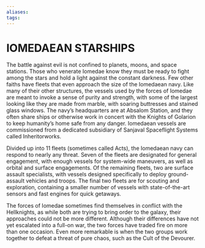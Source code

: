 ```yaml
---
aliases: 
tags: 
---
```

# IOMEDAEAN STARSHIPS
The battle against evil is not confined to planets, moons, and space stations. Those who venerate Iomedae know they must be ready to fight among the stars and hold a light against the constant darkness. Few other faiths have fleets that even approach the size of the Iomedaean navy. Like many of their other structures, the vessels used by the forces of Iomedae are meant to invoke a sense of purity and strength, with some of the largest looking like they are made from marble, with soaring buttresses and stained glass windows. The navy’s headquarters are at Absalom Station, and they often share ships or otherwise work in concert with the Knights of Golarion to keep humanity’s home safe from any danger. Iomedaean vessels are commissioned from a dedicated subsidiary of Sanjaval Spaceflight Systems called Inheritorworks.  
  
Divided up into 11 fleets (sometimes called Acts), the Iomedaean navy can respond to nearly any threat. Seven of the fleets are designated for general engagement, with enough vessels for system-wide maneuvers, as well as orbital and surface engagements. Of the remaining fleets, two are surface assault specialists, with vessels designed specifically to deploy ground-assault vehicles and troops. The final two fleets are for scouting and exploration, containing a smaller number of vessels with state-of-the-art sensors and fast engines for quick getaways.  
  
The forces of Iomedae sometimes find themselves in conflict with the Hellknights, as while both are trying to bring order to the galaxy, their approaches could not be more different. Although their differences have not yet escalated into a full-on war, the two forces have traded fire on more than one occasion. Even more remarkable is when the two groups work together to defeat a threat of pure chaos, such as the Cult of the Devourer.